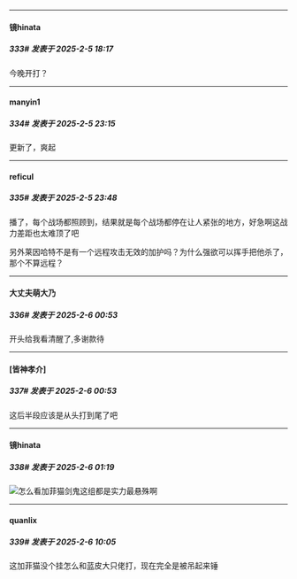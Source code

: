 ﻿
*****

####  镜hinata  
##### 333#       发表于 2025-2-5 18:17

今晚开打？


*****

####  manyin1  
##### 334#       发表于 2025-2-5 23:15

更新了，爽起


*****

####  reficul  
##### 335#       发表于 2025-2-5 23:48

播了，每个战场都照顾到，结果就是每个战场都停在让人紧张的地方，好急啊这战力差距也太难顶了吧

另外莱因哈特不是有一个远程攻击无效的加护吗？为什么强欲可以挥手把他杀了，那个不算远程？


*****

####  大丈夫萌大乃  
##### 336#       发表于 2025-2-6 00:53

开头给我看清醒了,多谢款待

*****

####  [皆神孝介]  
##### 337#       发表于 2025-2-6 00:53

这后半段应该是从头打到尾了吧


*****

####  镜hinata  
##### 338#       发表于 2025-2-6 01:19

<img src="https://static.saraba1st.com/image/smiley/face2017/009.gif" referrerpolicy="no-referrer">怎么看加菲猫剑鬼这组都是实力最悬殊啊


*****

####  quanlix  
##### 339#       发表于 2025-2-6 10:05

这加菲猫没个挂怎么和蓝皮大只佬打，现在完全是被吊起来锤

